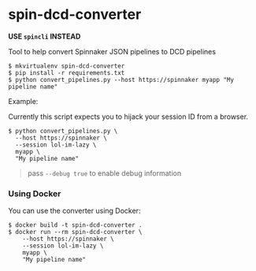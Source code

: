 # spin-dcd-converter

**USE `spincli` INSTEAD**

Tool to help convert Spinnaker JSON pipelines to DCD pipelines

```
$ mkvirtualenv spin-dcd-converter
$ pip install -r requirements.txt
$ python convert_pipelines.py --host https://spinnaker myapp "My pipeline name"
```

Example:

Currently this script expects you to hijack your session ID from a browser.

```
$ python convert_pipelines.py \
  --host https://spinnaker \
  --session lol-im-lazy \
  myapp \
  "My pipeline name"
```

> pass `--debug true` to enable debug information

### Using Docker

You can use the converter using Docker:

```
$ docker build -t spin-dcd-converter .
$ docker run --rm spin-dcd-converter \
	--host https://spinnaker \
	--session lol-im-lazy \
	myapp \
	"My pipeline name"
```
